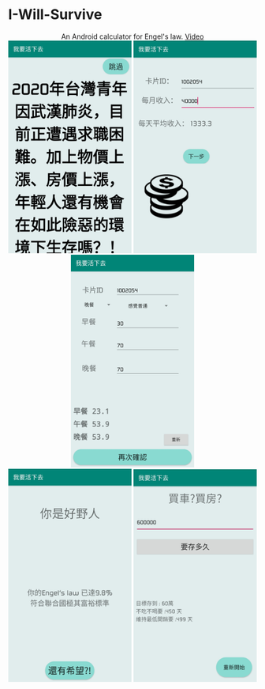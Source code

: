 # I-Will-Survive
<p align="center">
An Android calculator for Engel's law.
<a href="https://www.youtube.com/watch?v=piItVhiNAgY">Video</a><br>
<img src="preview1.jpg" alt="preview1" width="250"/> <img src="preview2.jpg" alt="preview2" width="250"/> <img src="preview3.jpg" alt="preview3" width="250"/><br>
<img src="preview4.jpg" alt="preview4" width="250"/> <img src="preview5.jpg" alt="preview5" width="250"/>
</p>